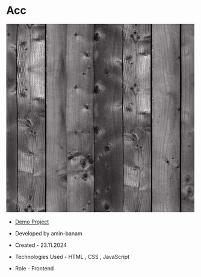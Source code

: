# Acc
![viewfinal](acc.jpg)

- [Demo Project]( https://amin-banam.github.io/Acc/)

- Developed by amin-banam

- Created - 23.11.2024

- Technologies Used - HTML , CSS , JavaScript

- Role - Frontend
